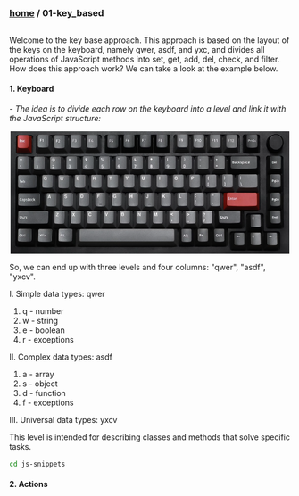 ## 
### [home](../README.md) / 01-key_based
## 

Welcome to the key base approach. This approach is based on the layout of the keys on the keyboard, namely qwer, asdf, and yxc, and divides all operations of JavaScript methods into set, get, add, del, check, and filter. How does this approach work? We can take a look at the example below.

#### 1. Keyboard

*<em> - The idea is to divide each row on the keyboard into a level and link it with the JavaScript structure: </em>*

<p align="center">
  <img src="../00-config/02-assets/keyboard.png" alt="Keyboard" style="border: 1px solid white; display: block; margin: 0 auto;" height="220" width="500">
</p>

So, we can end up with three levels and four columns: "qwer", "asdf", "yxcv".

I. Simple data types: qwer

1. q - number
2. w - string
3. e - boolean
4. r - exceptions

II. Complex data types: asdf

1. a - array
2. s - object
3. d - function
4. f - exceptions

III. Universal data types: yxcv

This level is intended for describing classes and methods that solve specific tasks.

```bash
cd js-snippets
```

#### 2. Actions